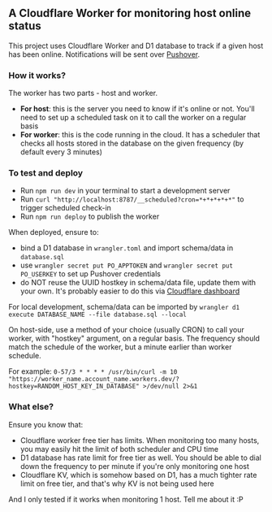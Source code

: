## A Cloudflare Worker for monitoring host online status

This project uses Cloudflare Worker and D1 database to track if a given host has been online. Notifications will be sent over [Pushover](https://pushover.net).

### How it works?
The worker has two parts - host and worker.
- **For host**: this is the server you need to know if it's online or not. You'll need to set up a scheduled task on it to call the worker on a regular basis
- **For worker**: this is the code running in the cloud. It has a scheduler that checks all hosts stored in the database on the given frequency (by default every 3 minutes)

### To test and deploy
- Run `npm run dev` in your terminal to start a development server
- Run `curl "http://localhost:8787/__scheduled?cron=*+*+*+*+*"` to trigger scheduled check-in
- Run `npm run deploy` to publish the worker

When deployed, ensure to:
- bind a D1 database in `wrangler.toml` and import schema/data in `database.sql`
- use `wrangler secret put PO_APPTOKEN` and `wrangler secret put PO_USERKEY` to set up Pushover credentials
- do NOT reuse the UUID hostkey in schema/data file, update them with your own. It's probably easier to do this via [Cloudflare dashboard](https://dash.cloudflare.com/)

For local development, schema/data can be imported by `wrangler d1 execute DATABASE_NAME --file database.sql --local`

On host-side, use a method of your choice (usually CRON) to call your worker, with "hostkey" argument, on a regular basis. The frequency should match the schedule of the worker, but a minute earlier than worker schedule.

For example:
`0-57/3 * * * * /usr/bin/curl -m 10 "https://worker_name.account_name.workers.dev/?hostkey=RANDOM_HOST_KEY_IN_DATABASE" >/dev/null 2>&1`

### What else?
Ensure you know that:
- Cloudflare worker free tier has limits. When monitoring too many hosts, you may easily hit the limit of both scheduler and CPU time
- D1 database has rate limit for free tier as well. You should be able to dial down the frequency to per minute if you're only monitoring one host
- Cloudflare KV, which is somehow based on D1, has a much tighter rate limit on free tier, and that's why KV is not being used here

And I only tested if it works when monitoring 1 host. Tell me about it :P
